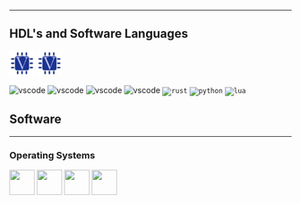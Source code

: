 

----------------------------------------

<h2>HDL's and Software Languages</h2>
<p align="center">

<code><img title="SystemVerilog" alt="sv" width="45px" src="assets/verilog-svgrepo-com.svg" /></code>
<code><img title="Verilog" alt="verilog" width="45px" src="assets/verilog-svgrepo-com.svg" /></code>

<img src="https://cdn.jsdelivr.net/gh/devicons/devicon@latest/icons/c/c-original.svg" alt="vscode" width="45" height="45"/>
<img src="https://cdn.jsdelivr.net/gh/devicons/devicon@latest/icons/embeddedc/embeddedc-original.svg" alt="vscode" width="45" height="45"/>
<img src="https://cdn.jsdelivr.net/gh/devicons/devicon@latest/icons/cplusplus/cplusplus-original.svg" alt="vscode" width="45" height="45"/>
<img src="https://cdn.jsdelivr.net/gh/devicons/devicon@latest/icons/csharp/csharp-original.svg" alt="vscode" width="45" height="45"/>
<code><img title="Rust" alt="rust" width="45px" src="https://cdn.jsdelivr.net/gh/devicons/devicon@latest/icons/rust/rust-original.svg" /></code>
<code><img title="Python" alt="python" width="45px" src="https://cdn.jsdelivr.net/gh/devicons/devicon/icons/python/python-original.svg" /></code>
<code><img title="Lua" alt="lua" width="45px" src="https://cdn.jsdelivr.net/gh/devicons/devicon@latest/icons/lua/lua-original.svg" /></code>
</p>


## Software 


----------------------------------------
### Operating Systems
<p align="left">
<img src="https://cdn.jsdelivr.net/gh/devicons/devicon@latest/icons/windows11/windows11-original.svg" width="45" height="45">
<img src="https://cdn.jsdelivr.net/gh/devicons/devicon@latest/icons/ubuntu/ubuntu-original.svg" width="45" height="45">
<img src="https://cdn.jsdelivr.net/gh/devicons/devicon@latest/icons/fedora/fedora-original.svg" width="45" height="45">
<img src="https://cdn.jsdelivr.net/gh/devicons/devicon@latest/icons/android/android-original.svg" width="45" height="45">
</p>